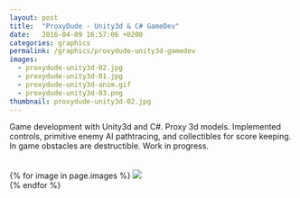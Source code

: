 ```yaml
---
layout: post
title:  "ProxyDude - Unity3d & C# GameDev"
date:   2016-04-09 16:57:06 +0200
categories: graphics
permalink: /graphics/proxydude-unity3d-gamedev
images:
  - proxydude-unity3d-02.jpg
  - proxydude-unity3d-01.jpg
  - proxydude-unity3d-anim.gif
  - proxydude-unity3d-03.png
thumbnail: proxydude-unity3d-02.jpg
---
```

Game development with Unity3d and C#. Proxy 3d models. Implemented controls, primitive enemy AI pathtracing, and collectibles for score keeping. In game obstacles are destructible. Work in progress.<br />
<br />
<br />
{% for image in page.images %}
  <img rel="nofollow" class="image-full" src="/assets/graphics/proxydude-unity3d-gamedev/{{ image }}"/>
  <br />
{% endfor %}
